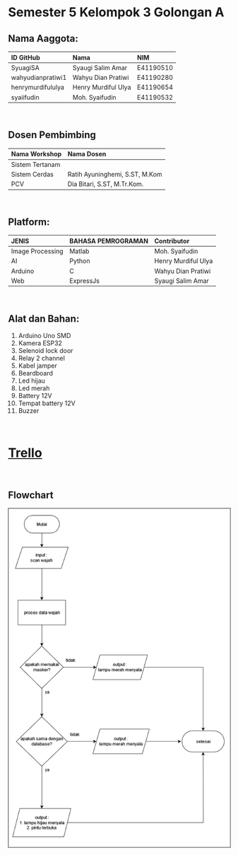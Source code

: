 # Semester 5 Kelompok 3 Golongan A

## Nama Aaggota:

| ID GitHub         | Nama                | NIM       |
| :---------------- | :------------------ | :-------- |
| SyuagiSA          | Syaugi Salim Amar   | E41190510 |
| wahyudianpratiwi1 | Wahyu Dian Pratiwi  | E41190280 |
| henrymurdifululya | Henry Murdiful Ulya | E41190654 |
| syaiifudin        | Moh. Syaifudin      | E41190532 |

<br/>

## Dosen Pembimbing

| Nama Workshop   | Nama Dosen                     |
| :-------------- | :----------------------------- |
| Sistem Tertanam |                                |
| Sistem Cerdas   | Ratih Ayuninghemi, S.ST, M.Kom |
| PCV             | Dia Bitari, S.ST, M.Tr.Kom.    |

<br/>

## Platform:

| JENIS            | BAHASA PEMROGRAMAN | Contributor         |
| :--------------- | :----------------- | :------------------ |
| Image Processing | Matlab             | Moh. Syaifudin      |
| AI               | Python             | Henry Murdiful Ulya |
| Arduino          | C                  | Wahyu Dian Pratiwi  |
| Web              | ExpressJs          | Syaugi Salim Amar   |

<br/>

## Alat dan Bahan:

1. Arduino Uno SMD
2. Kamera ESP32
3. Selenoid lock door
4. Relay 2 channel
5. Kabel jamper
6. Beardboard
7. Led hijau
8. Led merah
9. Battery 12V
10. Tempat battery 12V
11. Buzzer

<br/>

# [Trello](https://trello.com/b/U1HF0T76/project-akhir)

<br/>

## Flowchart

![flowchart](flowchart.png "flowchart")
